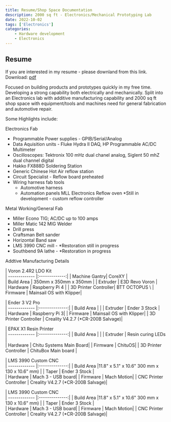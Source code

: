 ```yaml
---
title: Resume/Shop Space Documentation
description: 2000 sq ft - Electronics/Mechanical Prototyping Lab 
date: 2022-10-02
tags: ['Electronics']
categories:
    - Hardware development 
    - Electronics
---
```

## Resume 
If you are interested in my resume - please downland from this link. 
Download: [pdf](/Michael_Liang_Engineering_Resume_Spring_2024.pdf) 

Focused on building products and prototypes quickly in my free time. Developing a strong capability both electrically and mechanically. Split into an Electronics lab with additive manufacturing capability and 2000 sq ft shop space with equipment/tools and machines need for general fabrication and automotive repair. 

Some Highlights include: 

Electronics Fab 
- Programmable Power supplies - GPIB/Serial/Analog 
- Data Aquisition units - Fluke Hydra II DAQ, HP Programmable AC/DC Multimeter
- Oscilloscopes: Tektronix 100 mHz dual chanel analog, Siglent 50 mhZ dual channel digital 
- Hakko FX888D Soldering Station 
- Generic Chinese Hot Air reflow station 
- Circuit Specialist - Reflow board preheated 
- Wiring harness fab tools 
    - Automotive harness 
    - Automation panels 
 MLL Electronics Reflow oven *Still in development - custom reflow controller

Metal Working/General Fab 
- Miller Econo TIG; AC/DC up to 100 amps 
- Miller Matic 142 MIG Welder 
- Drill press 
- Craftsman Belt sander
- Horizontal Band saw
- LMS 3990 CNC mill - *Restoration still in progress
- Southbend 9A lathe - *Restoration in progress 

Addtive Manufacturing Details

| Voron 2.4R2 LDO Kit                           
| ------------- |:-------------:|
| Machine Gantry| CoreXY |  
| Build Area    | 350mm x 350mm x 350mm |
| Extruder    | E3D Revo Voron |  
| Hardware | Raspberry Pi 4 | 
| 3D Printer Controller|  BTT OCTOPUS \ 
| Firmware | Mainsail OS with Klipper|  

| Ender 3 V2 Pro                            
| ------------- |:--------------:|
| Build Area    | |
| Extruder    | Ender 3 Stock |  
| Hardware | Raspberry Pi 3| 
| Firmware | Mainsail OS with Klipper| 
| 3D Printer Controller | Creality V4.2.7 (*CR-200B Salvage)| 

| EPAX X1 Resin Printer                
| ------------- |:--------------:|
| Build Area    | |
| Extruder    | Resin curing LEDs |  
| Hardware | Chitu Systems Main Board| 
| Firmware | ChituOS| 
| 3D Printer Controller | ChituBox Main board | 

| LMS 3990 Custom CNC                    
| ------------- |:--------------:|
| Build Area    |11.8" x 5.1" x 10.6" 300 mm x 130 x 10.6" mm) |
| Taper | Ender 3 Stock |  
| Hardware | Mach 3 - USB board| 
| Firmware | Mach Motion| 
| CNC Printer Controller | Creality V4.2.7 (*CR-200B Salvage)| 

| LMS 3990 Custom CNC                    
| ------------- |:--------------:|
| Build Area    |11.8" x 5.1" x 10.6" 300 mm x 130 x 10.6" mm) |
| Taper | Ender 3 Stock |  
| Hardware | Mach 3 - USB board| 
| Firmware | Mach Motion| 
| CNC Printer Controller | Creality V4.2.7 (*CR-200B Salvage)| 


